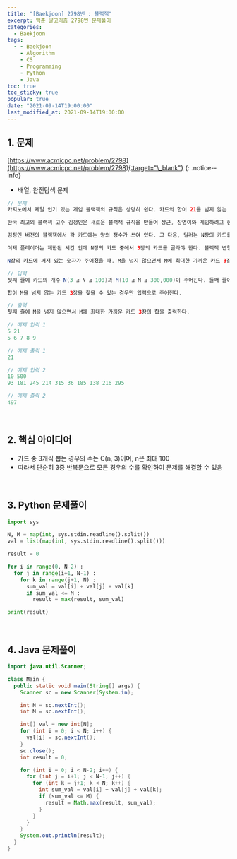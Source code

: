 ```yaml
---
title: "[Baekjoon] 2798번 : 블랙잭"
excerpt: 백준 알고리즘 2798번 문제풀이
categories:
  - Baekjoon
tags:
  - - Baekjoon
    - Algorithm
    - CS
    - Programming
    - Python
    - Java
toc: true
toc_sticky: true
popular: true
date: "2021-09-14T19:00:00"
last_modified_at: 2021-09-14T19:00:00
---
```


## 1. 문제

[https://www.acmicpc.net/problem/2798](https://www.acmicpc.net/problem/2798){:target="\_blank"}
{: .notice--info}

- 배열, 완전탐색 문제

```java
// 문제
카지노에서 제일 인기 있는 게임 블랙잭의 규칙은 상당히 쉽다. 카드의 합이 21을 넘지 않는 한도 내에서, 카드의 합을 최대한 크게 만드는 게임이다. 블랙잭은 카지노마다 다양한 규정이 있다.

한국 최고의 블랙잭 고수 김정인은 새로운 블랙잭 규칙을 만들어 상근, 창영이와 게임하려고 한다.

김정인 버전의 블랙잭에서 각 카드에는 양의 정수가 쓰여 있다. 그 다음, 딜러는 N장의 카드를 모두 숫자가 보이도록 바닥에 놓는다. 그런 후에 딜러는 숫자 M을 크게 외친다.

이제 플레이어는 제한된 시간 안에 N장의 카드 중에서 3장의 카드를 골라야 한다. 블랙잭 변형 게임이기 때문에, 플레이어가 고른 카드의 합은 M을 넘지 않으면서 M과 최대한 가깝게 만들어야 한다.

N장의 카드에 써져 있는 숫자가 주어졌을 때, M을 넘지 않으면서 M에 최대한 가까운 카드 3장의 합을 구해 출력하시오.

// 입력
첫째 줄에 카드의 개수 N(3 ≤ N ≤ 100)과 M(10 ≤ M ≤ 300,000)이 주어진다. 둘째 줄에는 카드에 쓰여 있는 수가 주어지며, 이 값은 100,000을 넘지 않는 양의 정수이다.

합이 M을 넘지 않는 카드 3장을 찾을 수 있는 경우만 입력으로 주어진다.

// 출력
첫째 줄에 M을 넘지 않으면서 M에 최대한 가까운 카드 3장의 합을 출력한다.

// 예제 입력 1
5 21
5 6 7 8 9

// 예제 출력 1
21

// 예제 입력 2
10 500
93 181 245 214 315 36 185 138 216 295

// 예제 출력 2
497
```

<br>

## 2. 핵심 아이디어

- 카드 중 3개씩 뽑는 경우의 수는 C(n, 3)이며, n은 최대 100
- 따라서 단순히 3중 반복문으로 모든 경우의 수를 확인하여 문제를 해결할 수 있음

<br>

## 3. Python 문제풀이

```python
import sys

N, M = map(int, sys.stdin.readline().split())
val = list(map(int, sys.stdin.readline().split()))

result = 0

for i in range(0, N-2) :
  for j in range(i+1, N-1) :
    for k in range(j+1, N) :
      sum_val = val[i] + val[j] + val[k]
      if sum_val <= M :
        result = max(result, sum_val)

print(result)
```

<br>

## 4. Java 문제풀이

```java
import java.util.Scanner;

class Main {
  public static void main(String[] args) {
    Scanner sc = new Scanner(System.in);

    int N = sc.nextInt();
    int M = sc.nextInt();

    int[] val = new int[N];
    for (int i = 0; i < N; i++) {
      val[i] = sc.nextInt();
    }
    sc.close();
    int result = 0;

    for (int i = 0; i < N-2; i++) {
      for (int j = i+1; j < N-1; j++) {
        for (int k = j+1; k < N; k++) {
          int sum_val = val[i] + val[j] + val[k];
          if (sum_val <= M) {
            result = Math.max(result, sum_val);
          }
        }
      }
    }
    System.out.println(result);
  }
}
```
